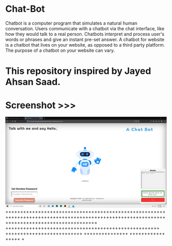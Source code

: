 # Chat-Bot
Chatbot is a computer program that simulates a natural human conversation. Users communicate with a chatbot via the chat interface, like how they would talk to a real person. Chatbots interpret and process user's words or phrases and give an instant pre-set answer. A chatbot for website is a chatbot that lives on your website, as opposed to a third party platform. The purpose of a chatbot on your website can vary. 
# This repository inspired by Jayed Ahsan Saad.

# Screenshot >>>
![alt text](https://github.com/AhsanParadise/Chat-Bot/blob/master/ScreenShot.png?raw=true)
+++++++++++++++++++++++++++++++++++++++++++++++++++++++++++++++++++++++++++++++++++++++++++++++++++++++++++++++++++++++++++++++++++++++++++
++++++++++++++++++++++++++++++++++++++++++++++++++++
++++++++++++++++++++++++++
+++++++++++++++
++++++++++++
+++++
+
